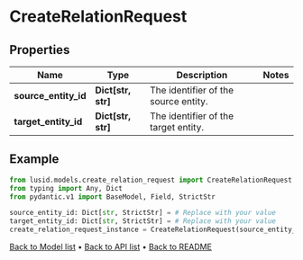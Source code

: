 # CreateRelationRequest

## Properties
Name | Type | Description | Notes
------------ | ------------- | ------------- | -------------
**source_entity_id** | **Dict[str, str]** | The identifier of the source entity. | 
**target_entity_id** | **Dict[str, str]** | The identifier of the target entity. | 
## Example

```python
from lusid.models.create_relation_request import CreateRelationRequest
from typing import Any, Dict
from pydantic.v1 import BaseModel, Field, StrictStr

source_entity_id: Dict[str, StrictStr] = # Replace with your value
target_entity_id: Dict[str, StrictStr] = # Replace with your value
create_relation_request_instance = CreateRelationRequest(source_entity_id=source_entity_id, target_entity_id=target_entity_id)

```

[Back to Model list](../README.md#documentation-for-models) &#8226; [Back to API list](../README.md#documentation-for-api-endpoints) &#8226; [Back to README](../README.md)

